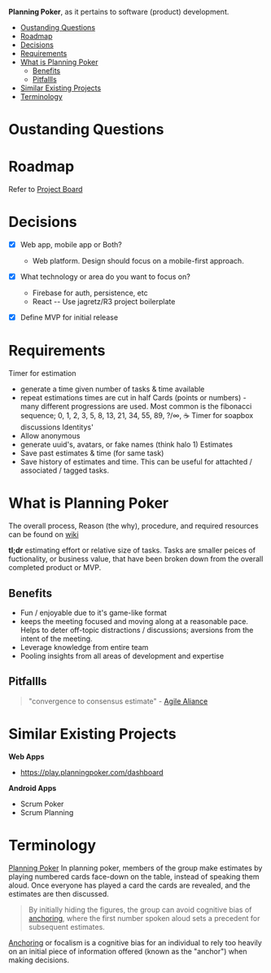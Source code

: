 **Planning Poker**, as it pertains to software (product) development.

- [Oustanding Questions](#oustanding-questions)
- [Roadmap](#roadmap)
- [Decisions](#decisions)
- [Requirements](#requirements)
- [What is Planning Poker](#what-is-planning-poker)
  - [Benefits](#benefits)
  - [Pitfallls](#pitfallls)
- [Similar Existing Projects](#similar-existing-projects)
- [Terminology](#terminology)


# Oustanding Questions

# Roadmap

Refer to [Project Board](https://github.com/jagretz/planning-poker/projects/1#column-3909961)

# Decisions

- [x] Web app, mobile app or Both?
  - Web platform. Design should focus on a mobile-first approach.
- [x] What technology or area do you want to focus on?
  - Firebase for auth, persistence, etc
  - React -- Use jagretz/R3 project boilerplate
- [x] Define MVP for initial release


# Requirements

Timer for estimation
- generate a time given number of tasks & time available
- repeat estimations times are cut in half
Cards (points or numbers) - many different progressions are used. Most common is the fibonacci sequence; 0, 1, 2, 3, 5, 8, 13, 21, 34, 55, 89, ?/∞, ☕️
Timer for soapbox discussions
Identitys'
- Allow anonymous
- generate uuid's, avatars, or fake names (think halo 1)
Estimates
- Save past estimates & time (for same task)
- Save history of estimates and time. This can be useful for attachted / associated / tagged tasks.


# What is Planning Poker

The overall process, Reason (the why), procedure, and required resources can be found on [wiki](https://en.wikipedia.org/wiki/Planning_poker)

**tl;dr** estimating effort or relative size of tasks. Tasks are smaller peices of fuctionality, or business value, that have been broken down from the overall completed product or MVP.


## Benefits

- Fun / enjoyable due to it's game-like format
- keeps the meeting focused and moving along at a reasonable pace. Helps to deter off-topic distractions / discussions; aversions from the intent of the meeting.
- Leverage knowledge from entire team
- Pooling insights from all areas of development and expertise


## Pitfallls

> "convergence to consensus estimate" - [Agile Aliance](https://www.agilealliance.org/glossary/poker/)


# Similar Existing Projects

**Web Apps**
- https://play.planningpoker.com/dashboard

**Android Apps**
- Scrum Poker
- Scrum Planning


# Terminology

[Planning Poker](https://en.wikipedia.org/wiki/Planning_poker) In planning poker, members of the group make estimates by playing numbered cards face-down on the table, instead of speaking them aloud. Once everyone has played a card the cards are revealed, and the estimates are then discussed.
> By initially hiding the figures, the group can avoid cognitive bias of [anchoring](https://en.wikipedia.org/wiki/Anchoring), where the first number spoken aloud sets a precedent for subsequent estimates.

[Anchoring](https://en.wikipedia.org/wiki/Anchoring) or focalism is a cognitive bias for an individual to rely too heavily on an initial piece of information offered (known as the "anchor") when making decisions.

